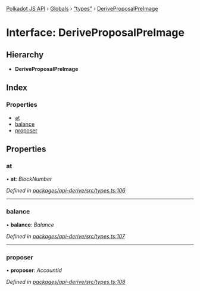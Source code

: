 [Polkadot JS API](../README.md) › [Globals](../globals.md) › ["types"](../modules/_types_.md) › [DeriveProposalPreImage](_types_.deriveproposalpreimage.md)

# Interface: DeriveProposalPreImage

## Hierarchy

* **DeriveProposalPreImage**

## Index

### Properties

* [at](_types_.deriveproposalpreimage.md#at)
* [balance](_types_.deriveproposalpreimage.md#balance)
* [proposer](_types_.deriveproposalpreimage.md#proposer)

## Properties

###  at

• **at**: *BlockNumber*

*Defined in [packages/api-derive/src/types.ts:106](https://github.com/polkadot-js/api/blob/8fb64f77cd/packages/api-derive/src/types.ts#L106)*

___

###  balance

• **balance**: *Balance*

*Defined in [packages/api-derive/src/types.ts:107](https://github.com/polkadot-js/api/blob/8fb64f77cd/packages/api-derive/src/types.ts#L107)*

___

###  proposer

• **proposer**: *AccountId*

*Defined in [packages/api-derive/src/types.ts:108](https://github.com/polkadot-js/api/blob/8fb64f77cd/packages/api-derive/src/types.ts#L108)*
